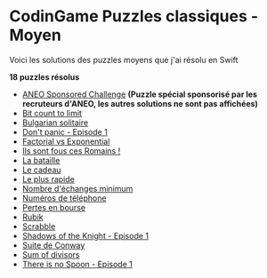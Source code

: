 # CodinGame Puzzles classiques - Moyen

Voici les solutions des puzzles moyens que j'ai résolu en Swift

 **18 puzzles résolus**
- [ANEO Sponsored Challenge](https://github.com/Kous92/CodinGame-Swift-FR-/tree/main/Puzzles%20classiques/Moyen/ANEO%20Sponsored%20Challenge) **(Puzzle spécial sponsorisé par les recruteurs d'ANEO, les autres solutions ne sont pas affichées)**
- [Bit count to limit](https://github.com/Kous92/CodinGame-Swift-FR-/blob/main/Puzzles%20classiques/Moyen/Bit%20count%20to%20limit)
- [Bulgarian solitaire](https://github.com/Kous92/CodinGame-Swift-FR-/blob/main/Puzzles%20classiques/Moyen/Bulgarian%20solitaire)
- [Don't panic - Episode 1](https://github.com/Kous92/CodinGame-Swift-FR-/tree/main/Puzzles%20classiques/Moyen/Don't%20panic%20-%20Episode%201)
- [Factorial vs Exponential](https://github.com/Kous92/CodinGame-Swift-FR-/tree/main/Puzzles%20classiques/Moyen/Factorial%20vs%20Exponential)
- [Ils sont fous ces Romains !](https://github.com/Kous92/CodinGame-Swift-FR-/tree/main/Puzzles%20classiques/Moyen/La%20bataille)
- [La bataille](https://github.com/Kous92/CodinGame-Swift-FR-/tree/main/Puzzles%20classiques/Moyen/La%20bataille)
- [Le cadeau](https://github.com/Kous92/CodinGame-Swift-FR-/tree/main/Puzzles%20classiques/Moyen/Le%20cadeau)
- [Le plus rapide](https://github.com/Kous92/CodinGame-Swift-FR-/tree/main/Puzzles%20classiques/Moyen/Le%20plus%20rapide)
- [Nombre d'échanges minimum](https://github.com/Kous92/CodinGame-Swift-FR-/tree/main/Puzzles%20classiques/Moyen/Nombre%20d%27%C3%A9changes%20minimum)
- [Numéros de téléphone](https://github.com/Kous92/CodinGame-Swift-FR-/tree/main/Puzzles%20classiques/Moyen/Num%C3%A9ros%20de%20t%C3%A9l%C3%A9phone)
- [Pertes en bourse](https://github.com/Kous92/CodinGame-Swift-FR-/tree/main/Puzzles%20classiques/Moyen/Pertes%20en%20bourse)
- [Rubik](https://github.com/Kous92/CodinGame-Swift-FR-/tree/main/Puzzles%20classiques/Moyen/Rubik)
- [Scrabble](https://github.com/Kous92/CodinGame-Swift-FR-/tree/main/Puzzles%20classiques/Moyen/Scrabble)
- [Shadows of the Knight - Episode 1](https://github.com/Kous92/CodinGame-Swift-FR-/tree/main/Puzzles%20classiques/Moyen/Shadows%20of%20the%20Knight%20-%20Episode%201)
- [Suite de Conway](https://github.com/Kous92/CodinGame-Swift-FR-/tree/main/Puzzles%20classiques/Moyen/Suite%20de%20Conway)
- [Sum of divisors](https://github.com/Kous92/CodinGame-Swift-FR-/tree/main/Puzzles%20classiques/Moyen/Sum%20of%20divisors)
- [There is no Spoon - Episode 1](https://github.com/Kous92/CodinGame-Swift-FR-/tree/main/Puzzles%20classiques/Moyen/There%20is%20no%20Spoon%20-%20Episode%201)